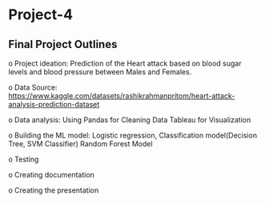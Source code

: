 # Project-4

## Final Project Outlines

o	Project ideation: 
      Prediction of the Heart attack based on blood sugar levels and blood pressure between Males and Females.
	
o	Data Source: https://www.kaggle.com/datasets/rashikrahmanpritom/heart-attack-analysis-prediction-dataset

o	Data analysis:
Using Pandas for Cleaning Data 
Tableau for  Visualization

o	Building the ML model: 
        Logistic regression, 
        Classification model(Decision Tree, SVM Classifier)
        Random Forest Model

o	Testing

o	Creating documentation

o	Creating the presentation




